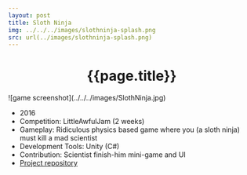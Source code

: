 ```yaml
---
layout: post
title: Sloth Ninja
img: ../../../images/slothninja-splash.png
src: url(../images/slothninja-splash.png)
---
```

<h1 style="text-align:center">{{page.title}}</h1>
![game screenshot](../../../images/SlothNinja.jpg)

* 2016
* Competition: LittleAwfulJam (2 weeks) 
* Gameplay: Ridiculous physics based game where you (a sloth ninja) must kill a mad scientist
* Development Tools: Unity (C#)
* Contribution: Scientist finish-him mini-game and UI
* [Project repository](https://github.com/ferdbold/littleawfuljam2016)
